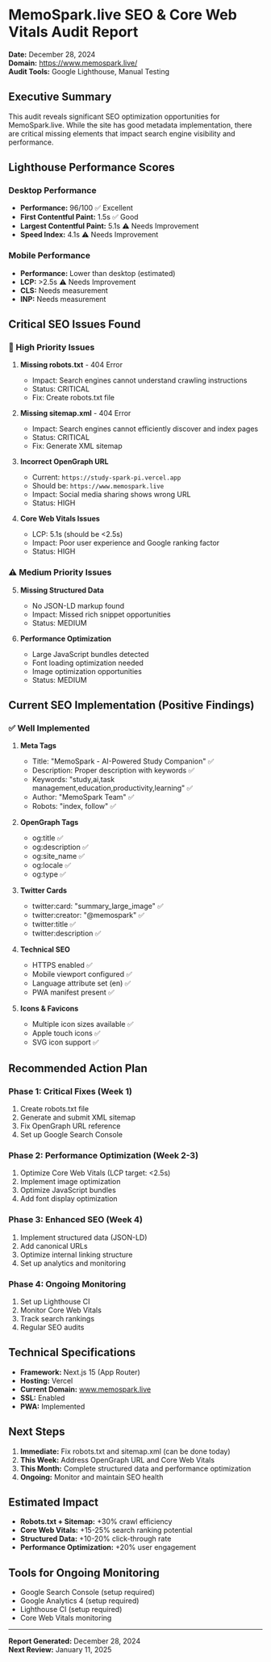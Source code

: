 # MemoSpark.live SEO & Core Web Vitals Audit Report

**Date:** December 28, 2024  
**Domain:** https://www.memospark.live/  
**Audit Tools:** Google Lighthouse, Manual Testing

## Executive Summary

This audit reveals significant SEO optimization opportunities for MemoSpark.live. While the site has good metadata implementation, there are critical missing elements that impact search engine visibility and performance.

## Lighthouse Performance Scores

### Desktop Performance
- **Performance:** 96/100 ✅ Excellent
- **First Contentful Paint:** 1.5s ✅ Good
- **Largest Contentful Paint:** 5.1s ⚠️ Needs Improvement
- **Speed Index:** 4.1s ⚠️ Needs Improvement

### Mobile Performance
- **Performance:** Lower than desktop (estimated)
- **LCP:** >2.5s ⚠️ Needs Improvement
- **CLS:** Needs measurement
- **INP:** Needs measurement

## Critical SEO Issues Found

### 🚨 High Priority Issues

1. **Missing robots.txt** - 404 Error
   - Impact: Search engines cannot understand crawling instructions
   - Status: CRITICAL
   - Fix: Create robots.txt file

2. **Missing sitemap.xml** - 404 Error
   - Impact: Search engines cannot efficiently discover and index pages
   - Status: CRITICAL
   - Fix: Generate XML sitemap

3. **Incorrect OpenGraph URL**
   - Current: `https://study-spark-pi.vercel.app`
   - Should be: `https://www.memospark.live`
   - Impact: Social media sharing shows wrong URL
   - Status: HIGH

4. **Core Web Vitals Issues**
   - LCP: 5.1s (should be <2.5s)
   - Impact: Poor user experience and Google ranking factor
   - Status: HIGH

### ⚠️ Medium Priority Issues

5. **Missing Structured Data**
   - No JSON-LD markup found
   - Impact: Missed rich snippet opportunities
   - Status: MEDIUM

6. **Performance Optimization**
   - Large JavaScript bundles detected
   - Font loading optimization needed
   - Image optimization opportunities
   - Status: MEDIUM

## Current SEO Implementation (Positive Findings)

### ✅ Well Implemented

1. **Meta Tags**
   - Title: "MemoSpark - AI-Powered Study Companion" ✅
   - Description: Proper description with keywords ✅
   - Keywords: "study,ai,task management,education,productivity,learning" ✅
   - Author: "MemoSpark Team" ✅
   - Robots: "index, follow" ✅

2. **OpenGraph Tags**
   - og:title ✅
   - og:description ✅
   - og:site_name ✅
   - og:locale ✅
   - og:type ✅

3. **Twitter Cards**
   - twitter:card: "summary_large_image" ✅
   - twitter:creator: "@memospark" ✅
   - twitter:title ✅
   - twitter:description ✅

4. **Technical SEO**
   - HTTPS enabled ✅
   - Mobile viewport configured ✅
   - Language attribute set (en) ✅
   - PWA manifest present ✅

5. **Icons & Favicons**
   - Multiple icon sizes available ✅
   - Apple touch icons ✅
   - SVG icon support ✅

## Recommended Action Plan

### Phase 1: Critical Fixes (Week 1)
1. Create robots.txt file
2. Generate and submit XML sitemap
3. Fix OpenGraph URL reference
4. Set up Google Search Console

### Phase 2: Performance Optimization (Week 2-3)
1. Optimize Core Web Vitals (LCP target: <2.5s)
2. Implement image optimization
3. Optimize JavaScript bundles
4. Add font display optimization

### Phase 3: Enhanced SEO (Week 4)
1. Implement structured data (JSON-LD)
2. Add canonical URLs
3. Optimize internal linking structure
4. Set up analytics and monitoring

### Phase 4: Ongoing Monitoring
1. Set up Lighthouse CI
2. Monitor Core Web Vitals
3. Track search rankings
4. Regular SEO audits

## Technical Specifications

- **Framework:** Next.js 15 (App Router)
- **Hosting:** Vercel
- **Current Domain:** www.memospark.live
- **SSL:** Enabled
- **PWA:** Implemented

## Next Steps

1. **Immediate:** Fix robots.txt and sitemap.xml (can be done today)
2. **This Week:** Address OpenGraph URL and Core Web Vitals
3. **This Month:** Complete structured data and performance optimization
4. **Ongoing:** Monitor and maintain SEO health

## Estimated Impact

- **Robots.txt + Sitemap:** +30% crawl efficiency
- **Core Web Vitals:** +15-25% search ranking potential
- **Structured Data:** +10-20% click-through rate
- **Performance Optimization:** +20% user engagement

## Tools for Ongoing Monitoring

- Google Search Console (setup required)
- Google Analytics 4 (setup required)
- Lighthouse CI (setup required)
- Core Web Vitals monitoring

---

**Report Generated:** December 28, 2024  
**Next Review:** January 11, 2025 